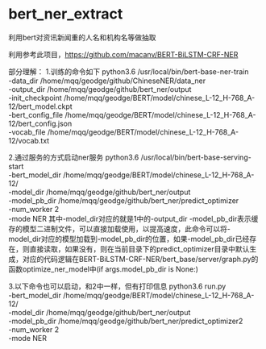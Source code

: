 # bert_ner_extract
利用bert对资讯新闻重的人名和机构名等做抽取

利用参考此项目，https://github.com/macanv/BERT-BiLSTM-CRF-NER

部分理解：
1.训练的命令如下
python3.6 /usr/local/bin/bert-base-ner-train \
    -data_dir /home/mqq/geodge/github/ChineseNER/data_ner \
    -output_dir /home/mqq/geodge/github/bert_ner/output \
    -init_checkpoint /home/mqq/geodge/BERT/model/chinese_L-12_H-768_A-12/bert_model.ckpt \
    -bert_config_file /home/mqq/geodge/BERT/model/chinese_L-12_H-768_A-12/bert_config.json \
    -vocab_file /home/mqq/geodge/BERT/model/chinese_L-12_H-768_A-12/vocab.txt
    
2.通过服务的方式启动ner服务
python3.6 /usr/local/bin/bert-base-serving-start \
    -bert_model_dir /home/mqq/geodge/BERT/model/chinese_L-12_H-768_A-12/ \
    -model_dir /home/mqq/geodge/github/bert_ner/output \
    -model_pb_dir /home/mqq/geodge/github/bert_ner/predict_optimizer \
    -num_worker 2 \
    -mode NER
其中-model_dir对应的就是1中的-output_dir
-model_pb_dir表示缓存的模型二进制文件，可以直接加载使用，以提高速度，此命令可以将-model_dir对应的模型加载到-model_pb_dir的位置，如果-model_pb_dir已经存在，则直接读取，如果没有，则在当前目录下的predict_optimizer目录中默认生成，对应的代码逻辑在BERT-BiLSTM-CRF-NER/bert_base/server/graph.py的函数optimize_ner_model中(if args.model_pb_dir is None:)

3.以下命令也可以启动，和2中一样，但有打印信息
python3.6 run.py \
    -bert_model_dir /home/mqq/geodge/BERT/model/chinese_L-12_H-768_A-12/ \
    -model_dir /home/mqq/geodge/github/bert_ner/output \
    -model_pb_dir /home/mqq/geodge/github/bert_ner/predict_optimizer2 \
    -num_worker 2 \
    -mode NER
